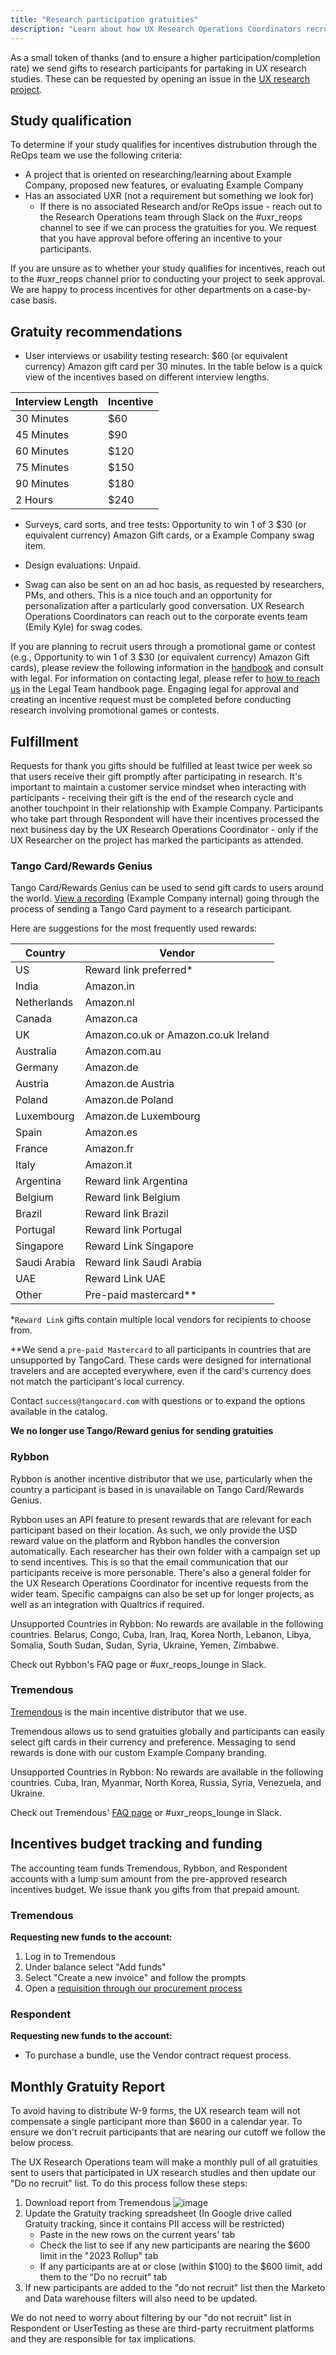 ```yaml
---
title: "Research participation gratuities"
description: "Learn about how UX Research Operations Coordinators recruit"
---
```


As a small token of thanks (and to ensure a higher participation/completion rate) we send gifts to research participants for partaking in UX research studies. These can be requested by opening an issue in the [UX research project](https://example_company.com/example_company-org/ux-research/blob/master/.example_company/issue_templates/Incentives%20request.md).

## Study qualification

To determine if your study qualifies for incentives distrubution through the ReOps team we use the following criteria:

- A project that is oriented on researching/learning about Example Company, proposed new features, or evaluating Example Company
- Has an associated UXR (not a requirement but something we look for)
  - If there is no associated Research and/or ReOps issue - reach out to the Research Operations team through Slack on the #uxr_reops channel to see if we can process the gratuities for you. We request that you have approval before offering an incentive to your participants.

If you are unsure as to whether your study qualifies for incentives, reach out to the #uxr_reops channel prior to conducting your project to seek approval. We are happy to process incentives for other departments on a case-by-case basis.

## Gratuity recommendations

- User interviews or usability testing research: $60 (or equivalent currency) Amazon gift card per 30 minutes. In the table below is a quick view of the incentives based on different interview lengths.

| Interview Length | Incentive |
| ------ | ------ |
| 30 Minutes | $60 |
| 45 Minutes | $90 |
| 60 Minutes | $120 |
| 75 Minutes | $150 |
| 90 Minutes | $180 |
| 2 Hours | $240 |

- Surveys, card sorts, and tree tests: Opportunity to win 1 of 3 $30 (or equivalent currency) Amazon Gift cards, or a Example Company swag item.

- Design evaluations: Unpaid.

- Swag can also be sent on an ad hoc basis, as requested by researchers, PMs, and others. This is a nice touch and an opportunity for personalization after a particularly good conversation. UX Research Operations Coordinators can reach out to the corporate events team (Emily Kyle) for swag codes.

If you are planning to recruit users through a promotional game or contest (e.g., Opportunity to win 1 of 3 $30 (or equivalent currency) Amazon Gift cards), please review the following information in the [handbook](/handbook/legal/ux-research-pilot/) and consult with legal. For information on contacting legal, please refer to [how to reach us](/handbook/legal/#how-to-reach-us) in the Legal Team handbook page. Engaging legal for approval and creating an incentive request must be completed before conducting research involving promotional games or contests.

## Fulfillment

Requests for thank you gifts should be fulfilled at least twice per week so that users receive their gift promptly after participating in research. It's important to maintain a customer service mindset when interacting with participants - receiving their gift is the end of the research cycle and another touchpoint in their relationship with Example Company. Participants who take part through Respondent will have their incentives processed the next business day by the UX Research Operations Coordinator - only if the UX Researcher on the project has marked the participants as attended.

### Tango Card/Rewards Genius

Tango Card/Rewards Genius can be used to send gift cards to users around the world. [View a recording](https://www.youtube.com/watch?v=sBv-84R79LU) (Example Company internal) going through the process of sending a Tango Card payment to a research participant.

Here are suggestions for the most frequently used rewards:

| Country | Vendor |
| ------ | ------ |
| US | Reward link preferred* |
| India | Amazon.in |
| Netherlands | Amazon.nl |
| Canada | Amazon.ca |
| UK | Amazon.co.uk or Amazon.co.uk Ireland |
| Australia | Amazon.com.au |
| Germany | Amazon.de |
| Austria | Amazon.de Austria |
| Poland | Amazon.de Poland |
| Luxembourg | Amazon.de Luxembourg |
| Spain | Amazon.es |
| France | Amazon.fr |
| Italy | Amazon.it |
| Argentina | Reward link Argentina |
| Belgium | Reward link Belgium |
| Brazil | Reward link Brazil |
| Portugal | Reward link Portugal |
| Singapore | Reward Link Singapore |
| Saudi Arabia | Reward link Saudi Arabia |
| UAE | Reward Link UAE |
| Other | Pre-paid mastercard** |

*`Reward Link` gifts contain multiple local vendors for recipients to choose from.

**We send a `pre-paid Mastercard` to all participants in countries that are unsupported by TangoCard. These cards were designed for international travelers and are accepted everywhere, even if the card's currency does not match the participant's local currency.

Contact `success@tangocard.com` with questions or to expand the options available in the catalog.

****We no longer use Tango/Reward genius for sending gratuities****

### Rybbon

Rybbon is another incentive distributor that we use, particularly when the country a participant is based in is unavailable on Tango Card/Rewards Genius.

Rybbon uses an API feature to present rewards that are relevant for each participant based on their location. As such, we only provide the USD reward value on the platform and Rybbon handles the conversion automatically. Each researcher has their own folder with a campaign set up to send incentives. This is so that the email communication that our participants receive is more personable. There's also a general folder for the UX Research Operations Coordinator for incentive requests from the wider team. Specific campaigns can also be set up for longer projects, as well as an integration with Qualtrics if required.

Unsupported Countries in Rybbon: No rewards are available in the following countries.
Belarus, Congo, Cuba, Iran, Iraq, Korea North, Lebanon, Libya, Somalia, South Sudan, Sudan, Syria, Ukraine, Yemen, Zimbabwe.

Check out Rybbon's FAQ page or #uxr_reops_lounge in Slack.

### Tremendous

[Tremendous](https://www.tremendous.com/) is the main incentive distributor that we use.

Tremendous allows us to send gratuities globally and participants can easily select gift cards in their currency and preference. Messaging to send rewards is done with our custom Example Company branding.

Unsupported Countries in Rybbon: No rewards are available in the following countries. Cuba, Iran, Myanmar, North Korea, Russia, Syria, Venezuela, and Ukraine.

Check out Tremendous' [FAQ page](https://help.tremendous.com/en/articles/prepaid-card-faq) or #uxr_reops_lounge in Slack.

## Incentives budget tracking and funding

The accounting team funds Tremendous, Rybbon, and Respondent accounts with a lump sum amount from the pre-approved research incentives budget. We issue thank you gifts from that prepaid amount.

### Tremendous

**Requesting new funds to the account:**

1. Log in to Tremendous
1. Under balance select "Add funds"
1. Select "Create a new invoice" and follow the prompts
1. Open a [requisition through our procurement process](/handbook/finance/procurement/#step-3-create-coupa-requisition)

### Respondent

**Requesting new funds to the account:**

- To purchase a bundle, use the Vendor contract request process.

## Monthly Gratuity Report

To avoid having to distribute W-9 forms, the UX research team will not compensate a single participant more than $600 in a calendar year. To ensure we don't recruit participants that are nearing our cutoff we follow the below process.

The UX Research Operations team will make a monthly pull of all gratuities sent to users that participated in UX research studies and then update our "Do no recruit" list. To do this process follow these steps:

1. Download report from Tremendous
  ![image](tremendous.png)
1. Update the Gratuity tracking spreadsheet (In Google drive called Gratuity tracking, since it contains PII access will be restricted)
    - Paste in the new rows on the current years' tab
    - Check the list to see if any new participants are nearing the $600 limit in the "2023 Rollup" tab
    - If any participants are at or close (within $100) to the $600 limit, add them to the "Do no recruit" tab
1. If new participants are added to the "do not recruit" list then the Marketo and Data warehouse filters will also need to be updated.

We do not need to worry about filtering by our "do not recruit" list in Respondent or UserTesting as these are third-party recruitment platforms and they are responsible for tax implications.
